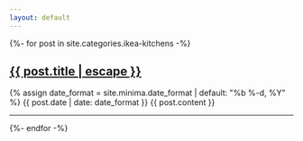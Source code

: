 ```yaml
---
layout: default
---
```

{%- for post in site.categories.ikea-kitchens -%}
    <h2><a href="{{ post.url | relative_url }}">{{ post.title | escape }}</a></h2>
    {% assign date_format = site.minima.date_format | default: "%b %-d, %Y" %}
    <span class="post-meta">{{ post.date | date: date_format }}</span>
    {{ post.content }}<hr />
{%- endfor -%}

